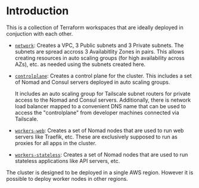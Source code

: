 # Introduction

This is a collection of Terraform workspaces that are ideally deployed in conjuction with each other. 

- [`network`](./network/): Creates a VPC, 3 Public subnets and 3 Private subnets. The subnets are spread accross 3 Availabitlity Zones in pairs. This allows creating resources in auto scaling groups (for high availability across AZs), etc. as needed using the subnets created here.

- [`controlplane`](./controlplane/): Creates a control plane for the cluster. This includes a set of Nomad and Consul servers deployed in auto scaling groups.

  It includes an auto scaling group for Tailscale subnet routers for private access to the Nomad and Consul servers. Additionally, there is network load balancer mapped to a convenient DNS name that can be used to access the "controlplane" from developer machines connected via Tailscale.

- [`workers-web`](./workers-web/): Creates a set of Nomad nodes that are used to run web servers like Traefik, etc. These are exclusively supposed to run as proxies for all apps in the cluster.

- [`workers-stateless`](./workers-stateless/): Creates a set of Nomad nodes that are used to run stateless applications like API servers, etc.

The cluster is designed to be deployed in a single AWS region. However it is possible to deploy worker nodes in other regions.

